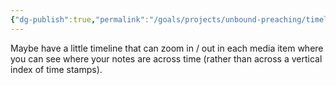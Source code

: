 ```yaml
---
{"dg-publish":true,"permalink":"/goals/projects/unbound-preaching/timeline-content-box/","tags":["website"],"created":"Jul 19, 2018, 3:29 PM","updated":""}
---
```



Maybe have a little timeline that can zoom in / out in each media item where you can see where your notes are across time (rather than across a vertical index of time stamps).